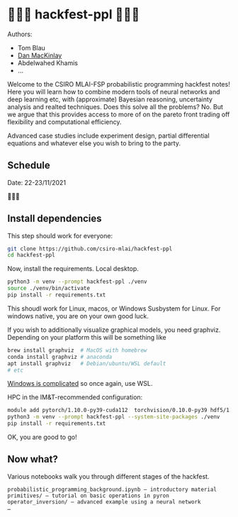 # 🎰🎰🎰 hackfest-ppl 🎰🎰🎰

Authors:
- Tom Blau
- [Dan MacKinlay](http://danmackinlay.name)
- Abdelwahed Khamis
- …

Welcome to the CSIRO MLAI-FSP probabilistic programming hackfest notes!
Here you will learn how to combine modern tools of neural networks and deep learning etc, with (approximate) Bayesian reasoning, uncertainty analysis and realted techniques.
Does this solve all the problems? No.
But we argue that this provides access to more of on the pareto front trading off flexibility and computational efficiency.

Advanced case studies include experiment design, partial differential equations and whatever else you wish to bring to the party.

## Schedule

Date: 22-23/11/2021

🚧🚧🚧

## Install dependencies

This step should work for everyone:

```bash
git clone https://github.com/csiro-mlai/hackfest-ppl
cd hackfest-ppl
```

Now, install the requirements.
Local desktop.
```bash
python3 -m venv --prompt hackfest-ppl ./venv
source ./venv/bin/activate
pip install -r requirements.txt
```

This shoudl work for Linux, macos, or Windows Susbystem for Linux. 
For windows native, you are on your own good luck.

If you wish to additionally visualize graphical models, you need graphviz.
Depending on your platform this will be something like

```bash
brew install graphviz  # MacOS with homebrew
conda install graphviz # anaconda
apt install graphviz   # Debian/ubuntu/WSL default
# etc
```

[Windows is complicated](https://forum.graphviz.org/t/new-simplified-installation-procedure-on-windows/224) so once again, use WSL.

HPC in the IM&T-recommended configuration:

```bash
module add pytorch/1.10.0-py39-cuda112  torchvision/0.10.0-py39 hdf5/1.12.0-mpi graphviz
python3 -m venv --prompt hackfest-ppl --system-site-packages ./venv
pip install -r requirements.txt
```

OK, you are good to go!

## Now what?

Various notebooks walk you through different stages of the hackfest.

```text
probabilistic_programming_background.ipynb — introductory material
primitives/ — tutorial on basic operations in pyron
operator_inversion/ — advanced example using a neural network
…
```
